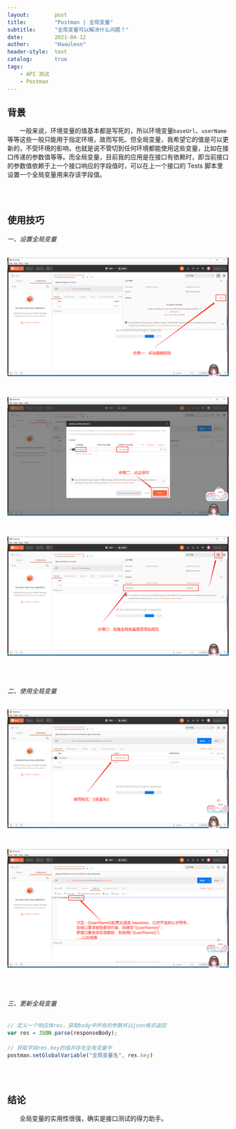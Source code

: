 ```yaml
---
layout:        post
title:         "Postman | 全局变量"
subtitle:      "全局变量可以解决什么问题？"
date:          2021-04-12
author:        "Haauleon"
header-style:  text
catalog:       true
tags:
    - API 测试
    - Postman
---
```


## 背景
&emsp;&emsp;一般来说，环境变量的值基本都是写死的，所以环境变量`baseUrl`、`userName`等等这些一般只能用于指定环境，故而写死。但全局变量，我希望它的值是可以更新的，不受环境的影响，也就是说不管切到任何环境都能使用这些变量，比如在接口传递的参数值等等。而全局变量，目前我的应用是在接口有依赖时，即当前接口的参数值依赖于上一个接口响应的字段值时，可以在上一个接口的 Tests 脚本里设置一个全局变量用来存该字段值。          

<br><br>

## 使用技巧
###### 一、设置全局变量
![](\img\in-post\post-postman\2021-04-12-postman-global-1.png)         

<br>

![](\img\in-post\post-postman\2021-04-12-postman-global-2.png)        

<br>

![](\img\in-post\post-postman\2021-04-12-postman-global-3.png)     

<br><br>

###### 二、使用全局变量
![](\img\in-post\post-postman\2021-04-12-postman-global-4.png)         

<br>

![](\img\in-post\post-postman\2021-04-12-postman-global-5.png)     

<br><br>

###### 三、更新全局变量     
```js
// 定义一个响应体res，获取body中所有的参数并以json格式返回
var res = JSON.parse(responseBody);

// 获取字段res.key的值并存在全局变量中
postman.setGlobalVariable("全局变量名", res.key)
```

<br><br>

## 结论
&emsp;&emsp;全局变量的实用性很强，确实是接口测试的得力助手。 
